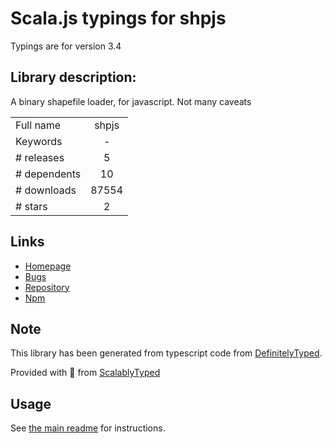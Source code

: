 
# Scala.js typings for shpjs

Typings are for version 3.4

## Library description:
A binary shapefile loader, for javascript. Not many caveats

|                    |                 |
| ------------------ | :-------------: |
| Full name          | shpjs |
| Keywords           | - |
| # releases         | 5 |
| # dependents       | 10 |
| # downloads        | 87554 |
| # stars            | 2 |

## Links
- [Homepage](https://github.com/calvinmetcalf/shapefile-js#readme)
- [Bugs](https://github.com/calvinmetcalf/shapefile-js/issues)
- [Repository](https://github.com/calvinmetcalf/shapefile-js)
- [Npm](https://www.npmjs.com/package/shpjs)
    


## Note
This library has been generated from typescript code from [DefinitelyTyped](https://definitelytyped.org).

Provided with :purple_heart: from [ScalablyTyped](https://github.com/oyvindberg/ScalablyTyped)

## Usage
See [the main readme](../../readme.md) for instructions.


